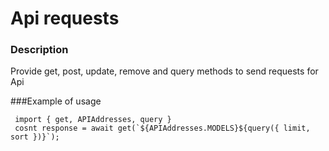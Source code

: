 # Api requests

### Description
Provide get, post, update, remove and query methods to send requests for Api

###Example of usage

```
 import { get, APIAddresses, query }
 cosnt response = await get(`${APIAddresses.MODELS}${query({ limit, sort })}`);
 ```
